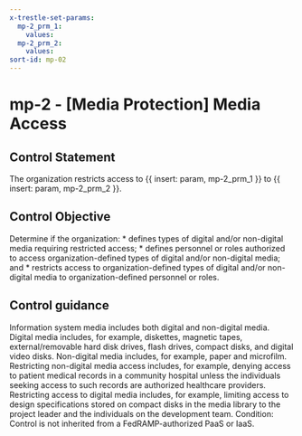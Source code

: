 ```yaml
---
x-trestle-set-params:
  mp-2_prm_1:
    values:
  mp-2_prm_2:
    values:
sort-id: mp-02
---
```


# mp-2 - \[Media Protection\] Media Access

## Control Statement

The organization restricts access to {{ insert: param, mp-2_prm_1 }} to {{ insert: param, mp-2_prm_2 }}.

## Control Objective

Determine if the organization:    * defines types of digital and/or non-digital media requiring restricted access;  * defines personnel or roles authorized to access organization-defined types of digital and/or non-digital media; and  * restricts access to organization-defined types of digital and/or non-digital media to organization-defined personnel or roles.  

## Control guidance

Information system media includes both digital and non-digital media. Digital media includes, for example, diskettes, magnetic tapes, external/removable hard disk drives, flash drives, compact disks, and digital video disks. Non-digital media includes, for example, paper and microfilm. Restricting non-digital media access includes, for example, denying access to patient medical records in a community hospital unless the individuals seeking access to such records are authorized healthcare providers. Restricting access to digital media includes, for example, limiting access to design specifications stored on compact disks in the media library to the project leader and the individuals on the development team.
Condition: Control is not inherited from a FedRAMP-authorized PaaS or IaaS.
